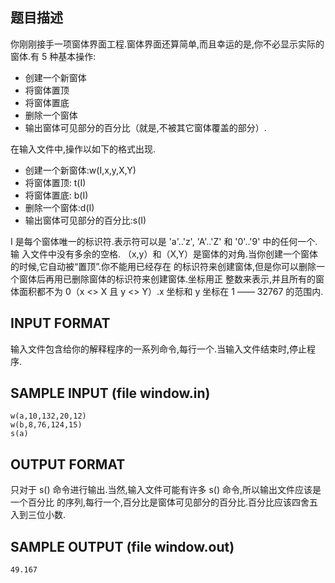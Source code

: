 ## 题目描述

你刚刚接手一项窗体界面工程.窗体界面还算简单,而且幸运的是,你不必显示实际的窗体.有 5 种基本操作:

 - 创建一个新窗体
 - 将窗体置顶
 - 将窗体置底
 - 删除一个窗体
 - 输出窗体可见部分的百分比（就是,不被其它窗体覆盖的部分）.

在输入文件中,操作以如下的格式出现.

 - 创建一个新窗体:w(I,x,y,X,Y)
 - 将窗体置顶: t(I)
 - 将窗体置底: b(I)
 - 删除一个窗体:d(I)
 - 输出窗体可见部分的百分比:s(I)

I 是每个窗体唯一的标识符.表示符可以是 'a'..'z', 'A'..'Z' 和 '0'..'9' 中的任何一个.输
入文件中没有多余的空格.
（x,y）和（X,Y）是窗体的对角.当你创建一个窗体的时候,它自动被“置顶”.你不能用已经存在
的标识符来创建窗体,但是你可以删除一个窗体后再用已删除窗体的标识符来创建窗体.坐标用正
整数来表示,并且所有的窗体面积都不为 0（x <> X 且 y <> Y）.x 坐标和 y 坐标在 1 —— 32767
的范围内.

## INPUT FORMAT

输入文件包含给你的解释程序的一系列命令,每行一个.当输入文件结束时,停止程序.

## SAMPLE INPUT (file window.in)

```
w(a,10,132,20,12)
w(b,8,76,124,15)
s(a)
```

## OUTPUT FORMAT

只对于 s() 命令进行输出.当然,输入文件可能有许多 s() 命令,所以输出文件应该是一个百分比
的序列,每行一个,百分比是窗体可见部分的百分比.百分比应该四舍五入到三位小数.

## SAMPLE OUTPUT (file window.out)
```
49.167
```
